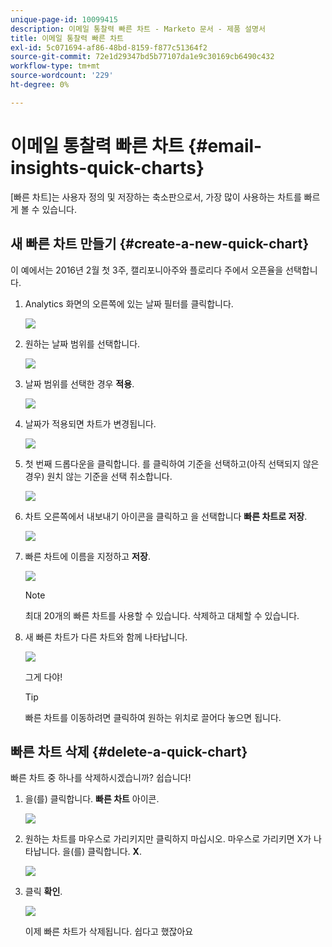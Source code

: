 ```yaml
---
unique-page-id: 10099415
description: 이메일 통찰력 빠른 차트 - Marketo 문서 - 제품 설명서
title: 이메일 통찰력 빠른 차트
exl-id: 5c071694-af86-48bd-8159-f877c51364f2
source-git-commit: 72e1d29347bd5b77107da1e9c30169cb6490c432
workflow-type: tm+mt
source-wordcount: '229'
ht-degree: 0%

---
```


# 이메일 통찰력 빠른 차트 {#email-insights-quick-charts}

[빠른 차트]는 사용자 정의 및 저장하는 축소판으로서, 가장 많이 사용하는 차트를 빠르게 볼 수 있습니다.

## 새 빠른 차트 만들기 {#create-a-new-quick-chart}

이 예에서는 2016년 2월 첫 3주, 캘리포니아주와 플로리다 주에서 오픈율을 선택합니다.

1. Analytics 화면의 오른쪽에 있는 날짜 필터를 클릭합니다.

   ![](assets/one-1.png)

1. 원하는 날짜 범위를 선택합니다.

   ![](assets/two-2.png)

1. 날짜 범위를 선택한 경우 **적용**.

   ![](assets/three-2.png)

1. 날짜가 적용되면 차트가 변경됩니다.

   ![](assets/four.png)

1. 첫 번째 드롭다운을 클릭합니다. 를 클릭하여 기준을 선택하고(아직 선택되지 않은 경우) 원치 않는 기준을 선택 취소합니다.

   ![](assets/5.png)

1. 차트 오른쪽에서 내보내기 아이콘을 클릭하고 을 선택합니다 **빠른 차트로 저장**.

   ![](assets/six.png)

1. 빠른 차트에 이름을 지정하고 **저장**.

   ![](assets/seven.png)

   >[!NOTE]
   >
   >최대 20개의 빠른 차트를 사용할 수 있습니다. 삭제하고 대체할 수 있습니다.

1. 새 빠른 차트가 다른 차트와 함께 나타납니다.

   ![](assets/8.png)

   그게 다야!

   >[!TIP]
   >
   >빠른 차트를 이동하려면 클릭하여 원하는 위치로 끌어다 놓으면 됩니다.

## 빠른 차트 삭제 {#delete-a-quick-chart}

빠른 차트 중 하나를 삭제하시겠습니까? 쉽습니다!

1. 을(를) 클릭합니다. **빠른 차트** 아이콘.

   ![](assets/nine.png)

1. 원하는 차트를 마우스로 가리키지만 클릭하지 마십시오. 마우스로 가리키면 X가 나타납니다. 을(를) 클릭합니다. **X**.

   ![](assets/ten.png)

1. 클릭 **확인**.

   ![](assets/eleven.png)

   이제 빠른 차트가 삭제됩니다. 쉽다고 했잖아요
